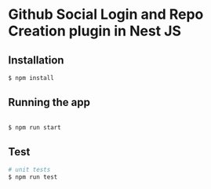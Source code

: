 # Github Social Login and Repo Creation plugin in Nest JS
## Installation
```bash
$ npm install
```
## Running the app
```bash

$ npm run start
```
## Test
```bash
# unit tests
$ npm run test
```
